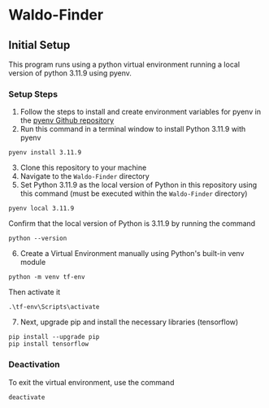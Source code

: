 # Waldo-Finder

## Initial Setup

This program runs using a python virtual environment running a local version of python 3.11.9 using pyenv.

### Setup Steps

1. Follow the steps to install and create environment variables for pyenv in the [pyenv Github repository](https://github.com/pyenv/pyenv) 
2. Run this command in a terminal window to install Python 3.11.9 with pyenv
```shell
pyenv install 3.11.9
``` 
3. Clone this repository to your machine
4. Navigate to the `Waldo-Finder` directory
5. Set Python 3.11.9 as the local version of Python in this repository using this command (must be executed within the `Waldo-Finder` directory)
```shell
pyenv local 3.11.9
```
Confirm that the local version of Python is 3.11.9 by running the command
```shell
python --version
```
6. Create a Virtual Environment manually using Python's built-in venv module
```shell
python -m venv tf-env
```
Then activate it
```shell
.\tf-env\Scripts\activate
```
7. Next, upgrade pip and install the necessary libraries (tensorflow)
```shell
pip install --upgrade pip
pip install tensorflow
```

### Deactivation
To exit the virtual environment, use the command
```shell
deactivate
```
